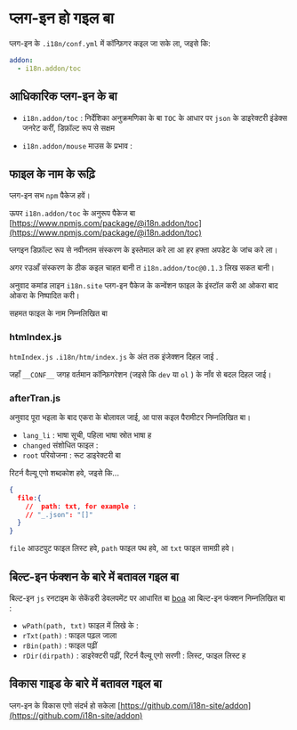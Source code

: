 # प्लग-इन हो गइल बा

प्लग-इन के `.i18n/conf.yml` में कॉन्फ़िगर कइल जा सके ला, जइसे कि:

```yml
addon:
  - i18n.addon/toc
```

## आधिकारिक प्लग-इन के बा

* `i18n.addon/toc` : निर्देशिका अनुक्रमणिका के बा
  `TOC` के आधार पर `json` के डाइरेक्टरी इंडेक्स जनरेट करीं, डिफ़ॉल्ट रूप से सक्षम

* `i18n.addon/mouse` माउस के प्रभाव :

## फाइल के नाम के रूढ़ि

प्लग-इन सभ `npm` पैकेज हवें।

ऊपर `i18n.addon/toc` के अनुरूप पैकेज बा [https://www.npmjs.com/package/@i18n.addon/toc](https://www.npmjs.com/package/@i18n.addon/toc)

प्लगइन डिफ़ॉल्ट रूप से नवीनतम संस्करण के इस्तेमाल करे ला आ हर हफ्ता अपडेट के जांच करे ला।

अगर रउआँ संस्करण के ठीक कइल चाहत बानी त `i18n.addon/toc@0.1.3` लिख सकत बानी।

अनुवाद कमांड लाइन `i18n.site` प्लग-इन पैकेज के कन्वेंशन फाइल के इंस्टॉल करी आ ओकरा बाद ओकरा के निष्पादित करी।

सहमत फाइल के नाम निम्नलिखित बा

### htmIndex.js

`htmIndex.js` `.i18n/htm/index.js` के अंत तक इंजेक्शन दिहल जाई .

जहाँ `__CONF__` जगह वर्तमान कॉन्फ़िगरेशन (जइसे कि `dev` या `ol` ) के नाँव से बदल दिहल जाई।

### afterTran.js

अनुवाद पूरा भइला के बाद एकरा के बोलावल जाई, आ पास कइल पैरामीटर निम्नलिखित बा।

* `lang_li` : भाषा सूची, पहिला भाषा स्रोत भाषा ह
* `changed` संशोधित फाइल :
* `root` परियोजना : रूट डाइरेक्टरी बा

रिटर्न वैल्यू एगो शब्दकोश हवे, जइसे कि...

```json
{
  file:{
    //  path: txt, for example :
    // "_.json": "[]"
  }
}
```

`file` आउटपुट फाइल लिस्ट हवे, `path` फाइल पथ हवे, आ `txt` फाइल सामग्री हवे।

## बिल्ट-इन फंक्शन के बारे में बतावल गइल बा

बिल्ट-इन `js` रनटाइम के सेकेंडरी डेवलपमेंट पर आधारित बा [boa](https://github.com/boa-dev/boa) आ बिल्ट-इन फंक्शन निम्नलिखित बा :

* `wPath(path, txt)` फाइल में लिखे के :
* `rTxt(path)` : फाइल पढ़ल जाला
* `rBin(path)` : फाइल पढ़ीं
* `rDir(dirpath)` : डाइरेक्टरी पढ़ीं, रिटर्न वैल्यू एगो सरणी : लिस्ट, फाइल लिस्ट ह

## विकास गाइड के बारे में बतावल गइल बा

प्लग-इन के विकास एगो संदर्भ हो सकेला [https://github.com/i18n-site/addon](https://github.com/i18n-site/addon)